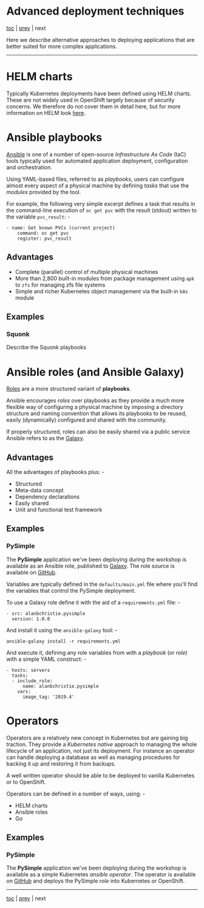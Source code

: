# Advanced deployment techniques

[toc](../README.md) | [prev](../tutorial-5/README.md) | next

Here we describe alternative approaches to deploying applications that are
better suited for more complex applications.

---

# HELM charts

Typically Kubernetes deployments have been defined using HELM charts.
These are not widely used in OpenShift largely because of security concerns.
We therefore do not cover them in detail here, but for more information on HELM
look [here](https://helm.sh/).

# Ansible playbooks

[Ansible] is one of a number of open-source *Infrastructure As Code* (IaC)
tools typically used for automated application deployment, configuration
and orchestration.

Using YAML-based files, referred to as *playbooks*, users can configure almost
every aspect of a physical machine by defining *tasks* that use the *modules*
provided by the tool.

For example, the following very simple excerpt defines a task that results
in the command-line execution of `oc get pvc` with the result (stdout) written
to the variable `pvc_result`: -

    - name: Get known PVCs (current project)
        command: oc get pvc
        register: pvc_result

## Advantages

-   Complete (parallel) control of multiple physical machines 
-   More than 2,800 built-in modules from package management using `apk`
    to `zfs` for managing zfs file systems
-   Simple and richer Kubernetes object management via the built-in `k8s` module

## Examples

### Squonk

Describe the Squonk playbooks

# Ansible roles (and Ansible Galaxy)

[Roles] are a more structured variant of **playbooks**.

Ansible encourages *roles* over playbooks as they provide a much more flexible
way of configuring a physical machine by imposing a directory structure and
naming convention that allows its playbooks to be reused, easily (dynamically)
configured and shared with the community.

If properly structured, roles can also be easily shared via a public service
Ansible refers to as the [Galaxy].

## Advantages

All the advantages of playbooks plus: -

-   Structured
-   Meta-data concept
-   Dependency declarations
-   Easily shared
-   Unit and functional test framework
 
## Examples

### PySimple

The **PySimple** application we've been deploying during the workshop is
available as an Ansible role, published to [Galaxy]. The role source is
available on [GitHub](https://github.com/alanbchristie/ansible-role-PySimple).

Variables are typically defined in the `defaults/main.yml` file where you'll
find the variables that control the PySimple deployment.

To use a Galaxy role define it with the aid of a `requirements.yml`
file: -

    - src: alanbchristie.pysimple
      version: 1.0.0

And install it using the `ansible-galaxy` tool: -

    ansible-galaxy install -r requirements.yml
    
And execute it, defining any role variables from with a *playbook*
(or *role*) with a simple YAML construct: -

    - hosts: servers
      tasks:
      - include_role:
          name: alanbchristie.pysimple
        vars:
          image_tag: '2019.4'
    
# Operators

Operators are a relatively new concept in Kubernetes but are gaining big traction.
They provide a *Kubernetes native* approach to managing the whole lifecycle of an application,
not just its deployment. For instance an operator can handle deploying a database as well as
managing procedures for backing it up and restoring it from backups.

A well written operator should be able to be deployed to vanilla Kubernetes or to OpenShift.

Operators can be defined in a number of ways, using: -

-   HELM charts
-   Ansible roles
-   Go

## Examples

### PySimple

The **PySimple** application we've been deploying during the workshop is
available as a simple Kubernetes *ansible operator*. The operator is
available on [GitHub](https://github.com/alanbchristie/ansible-operator-PySimple)
and deploys the PySimple *role* into Kubernetes or OpenShift.
 
---

[toc](../README.md) | [prev](../tutorial-5/README.md) | next

[ansible]: https://www.ansible.com/resources/get-started
[galaxy]: https://galaxy.ansible.com
[roles]: https://docs.ansible.com/ansible/latest/user_guide/playbooks_reuse_roles.html

